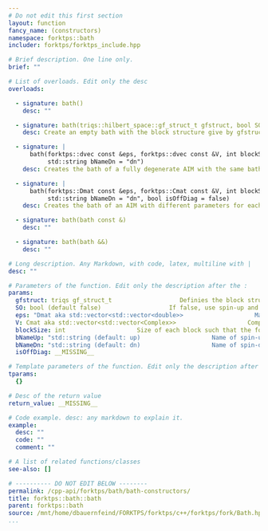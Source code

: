 ```yaml
---
# Do not edit this first section
layout: function
fancy_name: (constructors)
namespace: forktps::bath
includer: forktps/forktps_include.hpp

# Brief description. One line only.
brief: ""

# List of overloads. Edit only the desc
overloads:

  - signature: bath()
    desc: ""

  - signature: bath(triqs::hilbert_space::gf_struct_t gfstruct, bool SO = false)
    desc: Create an empty bath with the block structure give by gfstruct. This is the usual constructer used from triqs.

  - signature: |
      bath(forktps::dvec const &eps, forktps::dvec const &V, int blockSize, std::string bNameUp = "up",
           std::string bNameDn = "dn")
    desc: Creates the bath of a fully degenerate AIM with the same bath parameters on each arm.

  - signature: |
      bath(forktps::Dmat const &eps, forktps::Cmat const &V, int blockSize, std::string bNameUp = "up",
           std::string bNameDn = "dn", bool isOffDiag = false)
    desc: Creates the bath of an AIM with different parameters for each arm.

  - signature: bath(bath const &)
    desc: ""

  - signature: bath(bath &&)
    desc: ""

# Long description. Any Markdown, with code, latex, multiline with |
desc: ""

# Parameters of the function. Edit only the description after the :
params:
  gfstruct: triqs gf_struct_t                   Definies the block structure, i.e, the names and number of orbitals of the bath.
  SO: bool (default false)                   If false, use spin-up and spin-down blocks, otherwise use spin-orbit coupled block structure.
  eps: "Dmat aka std::vector<std::vector<double>>                    Matrix with on-site energies (one indexed in the second dimension) i.e.: eps[0][3] is the on-site energy of the third bath site on the first arm."
  V: Cmat aka std::vector<std::vector<Complex>>                    Complex matrix of hopping amplitudes (zero indexed in both dimensions).                     i.e., V[0][2] is the amplitude of the hopping of the first impurity site to the third bath site.
  blockSize: int                    Size of each block such that the forktps has 2*blocksize arms
  bNameUp: "std::string (default: up)                    Name of spin-up block."
  bNameDn: "std::string (default: dn)                    Name of spin-down block."
  isOffDiag: __MISSING__

# Template parameters of the function. Edit only the description after the :
tparams:
  {}

# Desc of the return value
return_value: __MISSING__

# Code example. desc: any markdown to explain it.
example:
  desc: ""
  code: ""
  comment: ""

# A list of related functions/classes
see-also: []

# ---------- DO NOT EDIT BELOW --------
permalink: /cpp-api/forktps/bath/bath-constructors/
title: forktps::bath::bath
parent: forktps::bath
source: /mnt/home/dbauernfeind/FORKTPS/forktps/c++/forktps/fork/Bath.hpp
...
```


